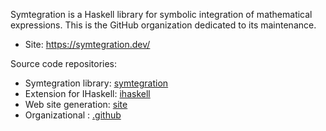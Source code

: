 Symtegration is a Haskell library for symbolic integration of mathematical expressions.
This is the GitHub organization dedicated to its maintenance.

*   Site: https://symtegration.dev/

Source code repositories:

*   Symtegration library: [symtegration](https://github.com/symtegration/symtegration)
*   Extension for IHaskell: [ihaskell](https://github.com/symtegration/ihaskell)
*   Web site generation: [site](https://github.com/symtegration/site)
*   Organizational : [.github](https://github.com/symtegration/.github)
